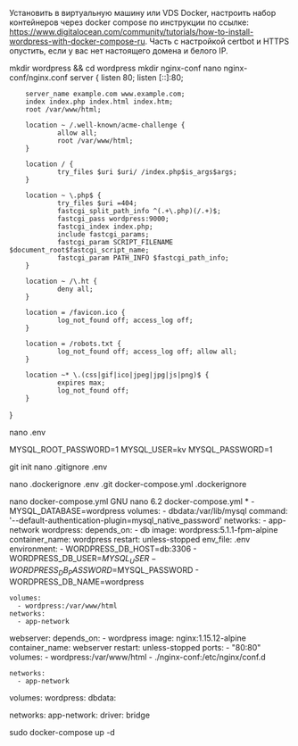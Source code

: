 Установить в виртуальную машину или VDS Docker,
настроить набор контейнеров через docker compose по инструкции по ссылке:
https://www.digitalocean.com/community/tutorials/how-to-install-wordpress-with-docker-compose-ru.
Часть с настройкой certbot и HTTPS опустить, если у вас нет настоящего домена и белого IP.

mkdir wordpress && cd wordpress
mkdir nginx-conf
nano nginx-conf/nginx.conf
server {
        listen 80;
        listen [::]:80;

        server_name example.com www.example.com;
        index index.php index.html index.htm;
        root /var/www/html;

        location ~ /.well-known/acme-challenge {
                allow all;
                root /var/www/html;
        }

        location / {
                try_files $uri $uri/ /index.php$is_args$args;
        }

        location ~ \.php$ {
                try_files $uri =404;
                fastcgi_split_path_info ^(.+\.php)(/.+)$;
                fastcgi_pass wordpress:9000;
                fastcgi_index index.php;
                include fastcgi_params;
                fastcgi_param SCRIPT_FILENAME $document_root$fastcgi_script_name;
                fastcgi_param PATH_INFO $fastcgi_path_info;
        }

        location ~ /\.ht {
                deny all;
        }

        location = /favicon.ico {
                log_not_found off; access_log off;
        }

        location = /robots.txt {
                log_not_found off; access_log off; allow all;
        }

        location ~* \.(css|gif|ico|jpeg|jpg|js|png)$ {
                expires max;
                log_not_found off;
        }
}

nano .env

MYSQL_ROOT_PASSWORD=1
MYSQL_USER=kv
MYSQL_PASSWORD=1

git init
nano .gitignore
.env

nano .dockerignore
.env
.git
docker-compose.yml
.dockerignore

nano docker-compose.yml
  GNU nano 6.2                           docker-compose.yml *
      - MYSQL_DATABASE=wordpress
    volumes:
      - dbdata:/var/lib/mysql
    command: '--default-authentication-plugin=mysql_native_password'
    networks:
      - app-network
  wordpress:
    depends_on:
      - db
    image: wordpress:5.1.1-fpm-alpine
    container_name: wordpress
    restart: unless-stopped
    env_file: .env
    environment:
      - WORDPRESS_DB_HOST=db:3306
      - WORDPRESS_DB_USER=$MYSQL_USER
      - WORDPRESS_DB_PASSWORD=$MYSQL_PASSWORD
      - WORDPRESS_DB_NAME=wordpress

    volumes:
      - wordpress:/var/www/html
    networks:
      - app-network

  webserver:
    depends_on:
      - wordpress
    image: nginx:1.15.12-alpine
    container_name: webserver
    restart: unless-stopped
    ports:
      - "80:80"
    volumes:
      - wordpress:/var/www/html
      - ./nginx-conf:/etc/nginx/conf.d

    networks:
      - app-network
volumes:
  wordpress:
  dbdata:

networks:
  app-network:
    driver: bridge


sudo docker-compose up -d